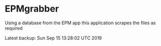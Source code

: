 # EPMgrabber
Using a database from the EPM app this application scrapes the files as required


Latest backup: Sun Sep 15 13:28:02 UTC 2019
